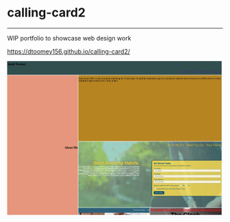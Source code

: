 # calling-card2
---
WIP portfolio to showcase web design work

https://dtoomey156.github.io/calling-card2/

![Portfolio](assets/Images/Portfolio.jpg)
